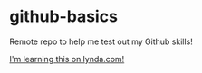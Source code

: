 # github-basics
Remote repo to help me test out my Github skills!

[I'm learning this on lynda.com!](http://www.lynda.com)
